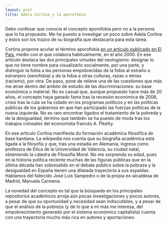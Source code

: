 ```yaml
---
layout: post
title: Adela Cortina y la aporofobia
---
```


Debo confesar que conocía el concepto aporofobia pero no a la persona que lo ha propuesto. Me he puesto a investigar un poco sobre Adela Cortina y éstos son los trazos de su biografía que destacaría para esta tarea.

Cortina propone acuñar el término aporofobia [en un artículo publicado en El País](https://elpais.com/diario/2000/03/07/opinion/952383603_850215.html), medio con el que colabora habitualmente, en el año 2000. En ese artículo destaca las dos principales virtudes del neologismo: designar lo que no tiene nombre para visualizarlo socialmente, por una parte, y distinguir la fobia a las personas empobrecidas de la fobia al estraño o estranjero (xenofobia) y de la fobia a otras culturas, razas o etnias (racismo), por otra. De paso, pone de relieve una de las cuestiones que más me atrae dentro del ámbito de estudio de las discriminaciones: su base económica o material. No es casual que, aunque propuesto hace más de 20 años, el concepto haya ganado fama tras la recesión económica de 2008, crisis tras la cula se ha colado en los programas políticos y en las políticas públicas de los gobiernos en que han participado las fuerzas políticas de la nueva izquierda. No es raro encontrar ligados el tratamiento de la pobreda y de la desigualdad, término que también se ha puesto de moda tras los trabajos colosales del economista francés A. Piketty.

En ese artículo Cortina manifiesta du formación académica filosófica de base kantiana. La wikipedia nos cuenta que su biografía académica está ligada a la filosofía y que, tras una estadía en Alemania, ingresa como profesora de Ética de la Universidad de Valencia, su ciudad natal, obteniendo la cátedra de Filosofía Moral. No me sorprenda su edad, pues en la historia política reciente muchas de las figuras públicas que en la última década han sobresalido en el debate público sobre la pobraza y la desigualdad en España tienen una dilatada trayectoria a sus espaldas. Hablamos del fallecido José Luís Sampedro o de la propia ex-alcaldesa de Madrid, Manuela Carmena.

La novedad del concepto es tal que la búsqueda en los principales repositorios académicos arroja aún pocas investigaciones y pocos autores, a pesar de que su oportunidad y necesidad sean indiscutibles, y a pesar de que el análisis de la pobreza (y de lo que a mí más me interesa, del empobrecimiento generado por el sistema económico capitalista) cuenta con una trayectoria mucho más rica en autores y aportaciones.
